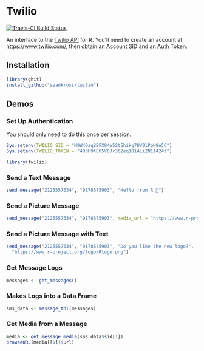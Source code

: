 # Twilio

[![Travis-CI Build Status](https://travis-ci.org/seankross/twilio.svg?branch=master)](https://travis-ci.org/seankross/twilio)

An interface to the [Twilio API](https://www.twilio.com/) for R. You'll need to
create an account at https://www.twilio.com/, then obtain an Account SID and
an Auth Token.

## Installation

```r
library(ghit)
install_github("seankross/twilio")
```

## Demos

### Set Up Authentication

You should only need to do this once per session.

```r
Sys.setenv(TWILIO_SID = "M9W4Ozq8BFX94w5St5hikg7UV0lPpH8e56")
Sys.setenv(TWILIO_TOKEN = "483H9lE05V0Jr362eq1814Li2N1I424t")

library(twilio)
```

### Send a Text Message

```r
send_message("2125557634", "9178675903", "Hello from R 👋")
```

### Send a Picture Message

```r
send_message("2125557634", "9178675903", media_url = "https://www.r-project.org/logo/Rlogo.png")
```

### Send a Picture Message with Text

```r
send_message("2125557634", "9178675903", "Do you like the new logo?",
  "https://www.r-project.org/logo/Rlogo.png")
```

### Get Message Logs

```r
messages <- get_messages()
```

### Makes Logs into a Data Frame

```r
sms_data <- message_tbl(messages)
```

### Get Media from a Message

```r
media <- get_message_media(sms_data$sid[1])
browseURL(media[[1]]$url)
```
